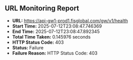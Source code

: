 ## URL Monitoring Report

- **URL:** https://api-gw1-prod1.fisglobal.com/gw/v1/health
- **Start Time:** 2025-07-12T23:08:47.746369
- **End Time:** 2025-07-12T23:08:47.892345
- **Total Time Taken:** 0.145976 seconds
- **HTTP Status Code:** 403
- **Status:** Failure
- **Failure Reason:** HTTP Status Code: 403
